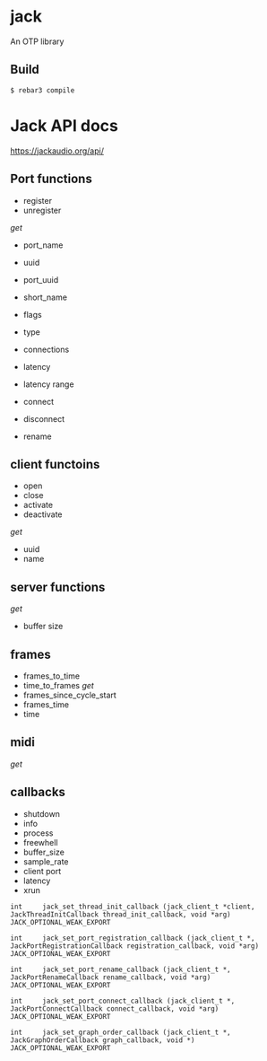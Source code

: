 jack
=====

An OTP library

Build
-----

    $ rebar3 compile

# Jack API docs

https://jackaudio.org/api/

## Port functions

- register
- unregister

*get*
- port_name
- uuid
- port_uuid
- short_name
- flags
- type
- connections
- latency
- latency range

- connect
- disconnect 
- rename



## client functoins

- open
- close
- activate
- deactivate

*get*
- uuid
- name

## server functions

*get*
- buffer size


## frames

- frames_to_time 
- time_to_frames
*get*
- frames_since_cycle_start
- frames_time
- time


## midi

*get*

## callbacks
- shutdown
- info
- process
- freewhell
- buffer_size
- sample_rate
- client
 port
- latency
- xrun


```
int 	jack_set_thread_init_callback (jack_client_t *client, JackThreadInitCallback thread_init_callback, void *arg) JACK_OPTIONAL_WEAK_EXPORT

int 	jack_set_port_registration_callback (jack_client_t *, JackPortRegistrationCallback registration_callback, void *arg) JACK_OPTIONAL_WEAK_EXPORT
 
int 	jack_set_port_rename_callback (jack_client_t *, JackPortRenameCallback rename_callback, void *arg) JACK_OPTIONAL_WEAK_EXPORT
 
int 	jack_set_port_connect_callback (jack_client_t *, JackPortConnectCallback connect_callback, void *arg) JACK_OPTIONAL_WEAK_EXPORT
 
int 	jack_set_graph_order_callback (jack_client_t *, JackGraphOrderCallback graph_callback, void *) JACK_OPTIONAL_WEAK_EXPORT
```
